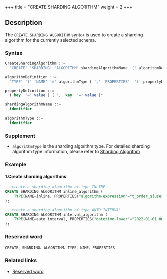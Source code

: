+++
title = "CREATE SHARDING ALGORITHM"
weight = 2
+++

## Description

The `CREATE SHARDING ALGORITHM` syntax is used to create a sharding algorithm for the currently selected schema.

### Syntax

```SQL
CreateShardingAlgorithm ::=
  'CREATE' 'SHARDING' 'ALGORITHM' shardingAlgorithmName '(' algorithmDefinition ')'

algorithmDefinition ::=
  'TYPE' '(' 'NAME' '=' algorithmType ( ',' 'PROPERTIES'  '(' propertyDefinition  ')' )?')'  

propertyDefinition ::=
  ( key  '=' value ) ( ',' key  '=' value )*

shardingAlgorithmName ::=
  identifier
  
algorithmType ::=
  identifier
```

### Supplement

- `algorithmType` is the sharding algorithm type. For detailed sharding algorithm type information, please refer to [Sharding Algorithm](/en/user-manual/shardingsphere-jdbc/builtin-algorithm/sharding/)

### Example

#### 1.Create sharding algorithms

```SQL
-- create a sharding algorithm of type INLINE
CREATE SHARDING ALGORITHM inline_algorithm (
    TYPE(NAME=inline, PROPERTIES("algorithm-expression"="t_order_${user_id % 2}"))
);

-- create a sharding algorithm of type AUTO_INTERVAL
CREATE SHARDING ALGORITHM interval_algorithm (
    TYPE(NAME=auto_interval, PROPERTIES("datetime-lower"="2022-01-01 00:00:00", "datetime-upper"="2022-01-03 00:00:00", "sharding-seconds"="86400"))
);
```

### Reserved word

    CREATE、SHARDING、ALGORITHM、TYPE、NAME、PROPERTIES

### Related links
- [Reserved word](/cn/reference/distsql/syntax/reserved-word/)

